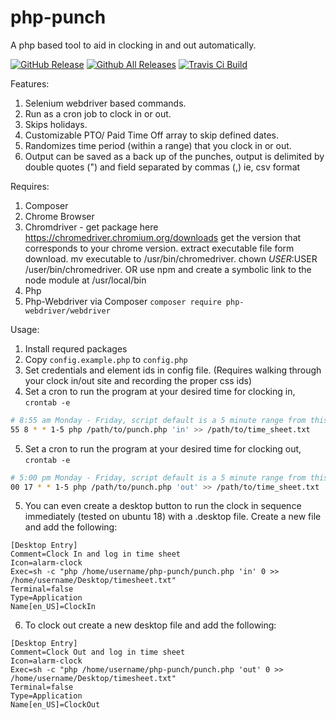 # php-punch
A php based tool to aid in clocking in and out automatically.

[![GitHub Release](https://img.shields.io/github/v/release/modnar1226/php-punch?style=flat)]()
[![Github All Releases](https://img.shields.io/github/downloads/modnar1226/php-punch/total.svg?style=flat)]()
[![Travis Ci Build](https://travis-ci.com/modnar1226/php-punch.svg?branch=master)]()

Features:

1. Selenium webdriver based commands.
2. Run as a cron job to clock in or out.
3. Skips holidays.
4. Customizable PTO/ Paid Time Off array to skip defined dates.
5. Randomizes time period (within a range) that you clock in or out.
6. Output can be saved as a back up of the punches, output is delimited by double quotes (") and field separated by commas (,) ie, csv format

Requires:
1. Composer 
2. Chrome Browser
3. Chromdriver - get package here https://chromedriver.chromium.org/downloads get the version that corresponds to your chrome version. extract executable file form download. mv executable to /usr/bin/chromedriver. chown $USER:$USER /user/bin/chromedriver. OR use npm and create a symbolic link to the node module at /usr/local/bin
4. Php
5. Php-Webdriver via Composer `composer require php-webdriver/webdriver`

Usage:
1. Install requred packages
2. Copy `config.example.php` to `config.php`
3. Set credentials and element ids in config file. (Requires walking through your clock in/out site and recording the proper css ids)
4. Set a cron to run the program at your desired time for clocking in,
`crontab -e`

```sh
# 8:55 am Monday - Friday, script default is a 5 minute range from this time
55 8 * * 1-5 php /path/to/punch.php 'in' >> /path/to/time_sheet.txt
```
5. Set a cron to run the program at your desired time for clocking out,
`crontab -e`

```sh
# 5:00 pm Monday - Friday, script default is a 5 minute range from this time
00 17 * * 1-5 php /path/to/punch.php 'out' >> /path/to/time_sheet.txt
```

5. You can even create a desktop button to run the clock in sequence immediately (tested on ubuntu 18) with a .desktop file. Create a new file and add the following:
```
[Desktop Entry]
Comment=Clock In and log in time sheet
Icon=alarm-clock
Exec=sh -c "php /home/username/php-punch/punch.php 'in' 0 >> /home/username/Desktop/timesheet.txt"
Terminal=false
Type=Application
Name[en_US]=ClockIn
```

6. To clock out create a new desktop file and add the following:
```
[Desktop Entry]
Comment=Clock Out and log in time sheet
Icon=alarm-clock
Exec=sh -c "php /home/username/php-punch/punch.php 'out' 0 >> /home/username/Desktop/timesheet.txt"
Terminal=false
Type=Application
Name[en_US]=ClockOut
``` 